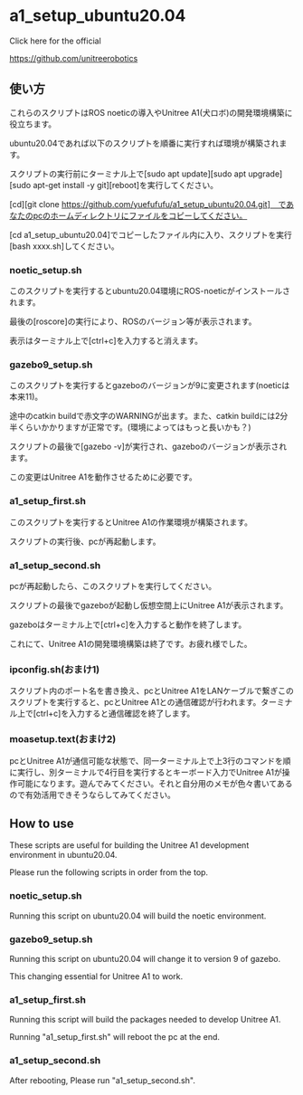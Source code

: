 # a1_setup_ubuntu20.04

Click here for the official

https://github.com/unitreerobotics

## 使い方

これらのスクリプトはROS noeticの導入やUnitree A1(犬ロボ)の開発環境構築に役立ちます。

ubuntu20.04であれば以下のスクリプトを順番に実行すれば環境が構築されます。

スクリプトの実行前にターミナル上で[sudo apt update][sudo apt upgrade][sudo apt-get install -y git][reboot]を実行してください。

[cd][git clone https://github.com/yuefufufu/a1_setup_ubuntu20.04.git]　であなたのpcのホームディレクトリにファイルをコピーしてください。

[cd a1_setup_ubuntu20.04]でコピーしたファイル内に入り、スクリプトを実行[bash xxxx.sh]してください。

### noetic_setup.sh

このスクリプトを実行するとubuntu20.04環境にROS-noeticがインストールされます。

最後の[roscore]の実行により、ROSのバージョン等が表示されます。

表示はターミナル上で[ctrl+c]を入力すると消えます。

### gazebo9_setup.sh

このスクリプトを実行するとgazeboのバージョンが9に変更されます(noeticは本来11)。

途中のcatkin buildで赤文字のWARNINGが出ます。また、catkin buildには2分半くらいかかりますが正常です。(環境によってはもっと長いかも？)

スクリプトの最後で[gazebo -v]が実行され、gazeboのバージョンが表示されます。

この変更はUnitree A1を動作させるために必要です。

### a1_setup_first.sh

このスクリプトを実行するとUnitree A1の作業環境が構築されます。

スクリプトの実行後、pcが再起動します。

### a1_setup_second.sh

pcが再起動したら、このスクリプトを実行してください。

スクリプトの最後でgazeboが起動し仮想空間上にUnitree A1が表示されます。

gazeboはターミナル上で[ctrl+c]を入力すると動作を終了します。

これにて、Unitree A1の開発環境構築は終了です。お疲れ様でした。

### ipconfig.sh(おまけ1)

スクリプト内のポート名を書き換え、pcとUnitree A1をLANケーブルで繋ぎこのスクリプトを実行すると、pcとUnitree A1との通信確認が行われます。ターミナル上で[ctrl+c]を入力すると通信確認を終了します。

### moasetup.text(おまけ2)

pcとUnitree A1が通信可能な状態で、同一ターミナル上で上3行のコマンドを順に実行し、別ターミナルで4行目を実行するとキーボード入力でUnitree A1が操作可能になります。遊んでみてください。それと自分用のメモが色々書いてあるので有効活用できそうならしてみてください。

## How to use

These scripts are useful for building the Unitree A1 development environment in ubuntu20.04.

Please run the following scripts in order from the top.

### noetic_setup.sh

Running this script on ubuntu20.04 will build the noetic environment.

### gazebo9_setup.sh

Running this script on ubuntu20.04 will change it to version 9 of gazebo. 

This changing essential for Unitree A1 to work.

### a1_setup_first.sh

Running this script will build the packages needed to develop Unitree A1. 

Running "a1_setup_first.sh" will reboot the pc at the end. 

### a1_setup_second.sh

After rebooting, Please run "a1_setup_second.sh".
